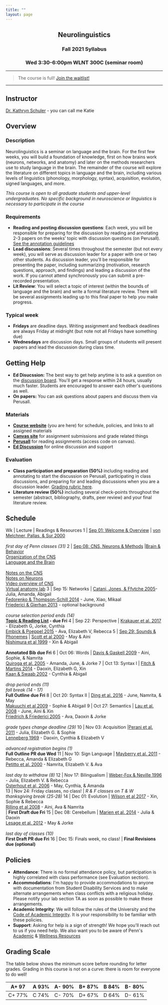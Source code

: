 ```yaml
---
title: ""
layout: page
---
```



<h2 align="center">Neurolinguistics</h2>
<h3 align="center">Fall 2021 Syllabus</h3>
<h3 align="center">Wed 3:30-6:00pm WLNT 300C (seminar room)</h3>

<hr>

> The course is full! [Join the waitlist!](https://forms.gle/qyiF72PnfSYwKxFn6)

<hr>

## Instructor
[Dr. Kathryn Schuler](mailto:kschuler@sas.upenn.edu) - you can call me Katie


## Overview

### Description

Neurolinguistics is a seminar on language and the brain. For the first few weeks, you will build a foundation of knowledge, first on how brains work (neurons, networks, and anatomy) and later on the methods researchers use to study language in the brain. The remainder of the course will explore the literature on different topics in language and the brain, including various levels of linguistics (phonology, morphology, syntax), acquisition, evolution, signed languages, and more.

*This course is open to all graduate students and upper-level undergraduates. No specific background in neuroscience or linguistics is necessary to participate in the course*

### Requirements

- **Reading and posting discussion questions**: Each week, you will be responsible for preparing for the discussion by reading and annotating 2-3 papers on the weeks’ topic with discussion questions (on Perusall). [See the annotation guidelines](https://public.3.basecamp.com/p/p7oojNVWQXJRH6BVe5bteXFX)
- **Lead discussions**: Several times throughout the semester (but not every week), you will serve as discussion leader for a paper with one or two other students. As discussion leader, you’ll be responsible for presenting the paper, including summarizing (motivation, research questions, approach, and findings) and leading a discussion of the work. If you cannot attend synchronously you can submit a pre-recorded presentation. 
- **Lit Review**: You will select a topic of interest (within the bounds of language and the brain) and write a formal literature review. There will be several assignments leading up to this final paper to help you make progress.

### Typical week

- **Fridays** are deadline days. Writing assignment and feedback deadlines are always Friday at midnight (but note not all Fridays have something due)
- **Wednesdays** are discussion days. Small groups of students will present papers and lead the discussion during class time. 

## Getting Help

- **Ed Disucssion:** The best way to get help anytime is to ask a question on the [discussion board](https://edstem.org/us/courses/13251/discussion/). You'll get a response within 24 hours, usually much faster. Students are encouraged to answer each other's questions as well. 
- **On papers:** You can ask questions about papers and discuss them via Perusall.

 
### Materials

- **[Course website](index.md)** (you are here) for schedule, policies, and links to all assigned materials
- **[Canvas site](https://canvas.upenn.edu/courses/1613834)** for assignment submissions and grade related things
- **[Perusall](https://app.perusall.com/courses/neurolinguistics/_/dashboard/assignments)** for reading assignments (access code on canvas). 
- **[Ed Discussion](https://edstem.org/us/courses/13251/discussion/)** for online discussion and support

### Evaluation 
- **Class participation and preparation (50%)**  including reading and annotating to start the discussion on Perusall, participating in class discussions, and preparing for and leading discussions when you are a discussion leader. [Grading rubric here](https://public.3.basecamp.com/p/uATqsDvYdptdvtFXC2jYFnQ6). 
- **Literature review (50%)**  including several check-points throughout the semester (abstract, bibliography, drafts, peer review) and your final literature review.


## Schedule

Wk  | Lecture | Readings & Resources 
1 | [Sep 01: Welcome & Overview](https://docs.google.com/presentation/d/1MdIJzTOnmsF_17hfeWEa6U9DnQIKKjLNQvgj1LNVKds/edit?usp=sharing) | [von Melchner, Pallas, & Sur 2000](https://app.perusall.com/courses/neurolinguistics/visual-behaviour-mediated-by-retinal-projections-directed-to-the-auditory-pathway?assignmentId=DqkwEG6qYaMETTj7x&part=1) <br><br> *first day of Penn classes (31)*
2 | [Sep 08: CNS, Neurons & Methods](https://docs.google.com/presentation/d/17GrmkDTSsWqrlA0FDVegGVAKuJ8I7KlmU8ALdKMAJDU/edit?usp=sharing) |[Brain & Behavior](https://app.perusall.com/courses/neurolinguistics/the-brain-and-behavior-787898030?assignmentId=nrsgpimBwd2cg8vhy&part=1)<br> [Organization of the CNS](https://app.perusall.com/courses/neurolinguistics/the-organization-of-the-central-nervous-system?assignmentId=EMm34PeuwrtyC3xqW&part=1) <br> [Language and the Brain](https://app.perusall.com/courses/neurolinguistics/ch-7-language-and-the-brain?assignmentId=AyYFRNmHBCQgKD9Am&part=1) <br><br> [Notes on the CNS](https://docs.google.com/document/d/1PRnxbS35voE_a0O-zt9b5AgpzA90kzHGQmPOjIeMIoo/edit) <br>[Notes on Neurons](https://docs.google.com/document/d/10m2TaXG4dH76JJWaoWzONSnLYD6Opt5RjLd1bbx04pE/edit?usp=sharing) <br>[Video overview of CNS](https://www.youtube.com/watch?v=xB7rXw_3gVY&t=34s&ab_channel=UBCMedicine-EducationalMedia)<br>[Virtual anatomy lab](https://www.neuroanatomy.ca/modules/Cortex/story_html5.html)
3 | Sep 15: Networks  | [Catani, Jones, & Ffytche 2005](https://app.perusall.com/courses/neurolinguistics/perisylvian-language-networks-of-the-human-brain?assignmentId=GfieQQsgP9XxWTqHF&part=1)- Julia, Amanda, Abigail <br>  [Fedorenko & Thompson-Schill 2014](https://app.perusall.com/courses/neurolinguistics/reworking-the-language-network?assignmentId=oMzxC4nh4keESGYHH&part=1) - June, Xiao, Mikaal<br>[Friederici & Gierhan 2013](https://app.perusall.com/courses/neurolinguistics/the-language-network?assignmentId=pJQccMGrFcrMPkQfK&part=1) - optional background <br><br> *course selection period ends (14)* <br> **[Topic & Reading List](https://edstem.org/us/courses/13251/discussion/600473) - due Fri**
4 | Sep 22: Perspective |  [Krakauer et al. 2017](https://app.perusall.com/courses/neurolinguistics/neuroscience-needs-behavior-correcting-a-reductionist-bias?assignmentId=tL8GhmPExhQyAKoqX&part=1) - Elizabeth G, Jorke, Cynthia <br>  [Embick & Poeppel 2015](https://app.perusall.com/courses/neurolinguistics/defining-the-relation-between-linguistics-and-neuroscience?assignmentId=4PucwdQG8LkAFgNXL&part=1) - Ava, Elizabeth V, Rebecca
5 | [Sep 29: Sounds & Phonemes](https://docs.google.com/presentation/d/1LXDJIxXvxXS403BVxd2mgqwYYy2_56qTspLdpigqFTE/edit?usp=sharing) | [Scott et al 2000](https://app.perusall.com/courses/neurolinguistics/identification-of-a-pathway-for-intelligible-speech-in-the-left-temporal-lobe?assignmentId=RoProNWyjwiMRLtT2&part=1) - May & Aini <br>   [Nishimura et al 1999](https://app.perusall.com/courses/neurolinguistics/sign-language-heard-in-the-auditory-cortex?assignmentId=4cHsc5pPB8ZQDvysJ&part=1) - Xin & Abigail <br><br> **Annotated Bib due Fri**
6 | Oct 06: Words | [Davis & Gaskell 2009](https://app.perusall.com/courses/neurolinguistics/a-complementary-systems-account-of-word-learning-neural-and-behavioural-evidence?assignmentId=LvrfHtJMqkXywLGg7&part=1) - Aini, Sophie, & Namrita    <br> [Quiroga et al. 2005](https://app.perusall.com/courses/neurolinguistics/invariant-visual-representation-by-single-neurons-in-the-human-brain?assignmentId=7yYfpdRtkS7bXYp36&part=1) - Amanda, June, & Jorke
7 | Oct 13: Syntax I  | [Fitch & Martins 2014](https://app.perusall.com/courses/neurolinguistics/hierarchical-processing-in-music-language-and-action-lashley-revisited?assignmentId=r56sqsXk9YrN9jPfZ&part=1) - Daoxin, Elizabeth G, Xin <br>  [Kaan & Swaab 2002](https://app.perusall.com/courses/neurolinguistics/the-brain-circuitry-of-syntactic-comprehension?assignmentId=xg3ijLewEnEzKA5z4&part=1) - Cynthia & Abigail  <br><br> *drop period ends (11) <br> fall break (14 - 17)*<br> **Full Outline due Fri**
8 | Oct 20: Syntax II |  [Ding et al. 2016](https://app.perusall.com/courses/neurolinguistics/cortical-tracking-of-hierarchical-linguistic-structures-in-connected-speech?assignmentId=vQZak9tFMZdTSPmc4&part=1) - June, Namrita, & May <br> [Makuuchi et al 2009](https://app.perusall.com/courses/neurolinguistics/segregating-the-core-computational-faculty-of-human-language-from-working-memory?assignmentId=iR4gJz9jXscThiaEk&part=1) - Sophie & Abigail 
9 | Oct 27: Semantics |  [Lau et al. 2008](https://app.perusall.com/courses/neurolinguistics/a-cortical-network-for-semantics-de-constructing-the-n400?assignmentId=qAxYcsKRqTwX5ge5f&part=1) - June, Aini & Xin <br>  [Friedrich & Friederici 2005](https://app.perusall.com/courses/neurolinguistics/phonotactic-knowledge-and-lexical-semantic-processing-in-one-year-olds-brain-responses-to-words-and-nonsense-words-in-picture-contexts?assignmentId=8qFQ2ZE2J88f6kCW2&part=1) - Ava, Daoxin & Jorke <br><br> *grade types change deadline (29)*
10 | Nov 03: Acquisition  |[Perani et al. 2011](https://app.perusall.com/courses/neurolinguistics/neural-language-networks-at-birth?assignmentId=K3Pta6r5A9wBrBWJH&part=1) - Julia, Elizabeth G. & Sophie <br> [Lenneberg 1969](https://app.perusall.com/courses/neurolinguistics/on-explaining-language?assignmentId=hgk5BbSpKyrCdPXSY&part=1) - Daoxin, Cynthia & Elizabeth V <br><br> *advanced registration begins (1)* <br>**Full Outline PR due Wed**
11 |  Nov 10: Sign Language | [Mayberry et al. 2011](https://app.perusall.com/courses/neurolinguistics/age-of-acquisition-effects-on-the-functional-organization-of-language-in-the-adult-brain?assignmentId=28CXQWiqjLe72efk6&part=1) - Rebecca, Amanda & Elizabeth G <br> [Petitto et al. 2000](https://app.perusall.com/courses/neurolinguistics/speech-like-cerebral-activity-in-profoundly-deaf-people-processing-signed-languages-implications-for-the-neural-basis-of-human-language?assignmentId=6XMLDLwd4TWw55GjT&part=1) - Namrita, Elizabeth V. & Ava  <br><br> *last day to withdraw (8)* 
12 | Nov 17: Bilingualism  | [Weber-Fox & Neville 1996](https://app.perusall.com/courses/neurolinguistics/maturational-constraints-on-functional-specializations-for-language-processing-erp-and-behavioral-evidence-in-bilingual-speakers?assignmentId=mzaFyR5G7T7GLzrve&part=1) - Julia, Elizabeth V. & Rebecca <br> [Osterhout et al, 2006](https://app.perusall.com/courses/neurolinguistics/osterhout-paper?assignmentId=WHNTYpJXZsd9Fhe74&part=1) - May, Cynthia, & Amanda<br> 
13 | Nov 24: Friday classes, no class!  |  *R & F classes on T & W <br> thanksgiving break (25-28)* 
14 | Dec 01: Evolution | [Wilson et al 2017](https://app.perusall.com/courses/neurolinguistics/conserved-sequence-processing-in-primate-frontal-cortex?assignmentId=9tCw6N2YjwgQJ5ky7&part=1) - Xin, Sophie & Rebecca <br> [Rilling et al 2008](https://app.perusall.com/courses/neurolinguistics/the-evolution-of-the-arcuate-fasciculus-revealed-with-comparative-dti?assignmentId=bjRB5BiJq9PT5EjsC&part=1)  - Aini, Ava & Namrita<br> | **First Draft due Fri**
15 | Dec 08: Cerebellum |  [Marien et al. 2014](https://app.perusall.com/courses/neurolinguistics/consensus-paper-language-and-the-cerebellum-an-ongoing-enigma?assignmentId=awqPQuY4jqgAn7W7t&part=1) - Julia & Daoxin <br> [Lesage et al. 2012](https://app.perusall.com/courses/neurolinguistics/cerebellar-rtms-disrupts-predictive-language-processing?assignmentId=xCgqzYQwBRAoZFGCQ&part=1) - May & Jorke <br><br> *last day of classes (10)*<br> **First Draft PR due Fri**
16 | Dec 15: Finals week, no class! | **Final Revisions due (optional)**


## Policies

- **Attendance**: There is no formal attendance policy, but participation is highly correlated with class performance (see Evaluation section). 
- **Accommodations**: I'm happy to provide accommodations to anyone with documentation from Student Disability Services and to make alternate arrangements when class conflicts with a religious holiday. Please notify your lab section TA as soon as possible to make these arrangements.
- **Academic Integrity**: We will follow the rules of the University and the [Code of Academic Integrity](https://catalog.upenn.edu/pennbook/code-of-academic-integrity/).  It is your responsibility to be familiar with these policies.
- **Support**: Asking for help is a sign of strength! We hope you'll reach out to us if you need help. We also want you to be aware of Penn's [Academic](https://www.college.upenn.edu/index.php/support) & [Wellness Resources](https://www.wellnessatpenn.com/)

## Grading Scale
The table below shows the minimum score before rounding for letter grades. Grading in this course is not on a curve: there is room for everyone to do well!

A+ 97 | A 93% | A- 90% | B+ 87% | B 84% | B- 80%
--- | --- | --- | --- | --- | ---
C+ 77% | C 74% | C- 70% | D+ 67% | D 64% | D- 61%


